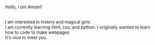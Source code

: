 <!DOCTYPE html>
<html>
<h6> Hello, I am Amani! </h6>
<p> I am interested in history and magical girls
<br>
I am currently learning html, css, and python. I originally wanted to learn how to code to make webpages.
<br>
It's nice to meet you.
 </p>
</html>
